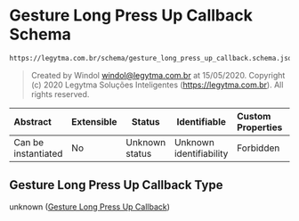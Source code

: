 # Gesture Long Press Up Callback Schema

```txt
https://legytma.com.br/schema/gesture_long_press_up_callback.schema.json
```




> Created by Windol [windol@legytma.com.br](mailto:windol@legytma.com.br) at 15/05/2020.
> Copyright (c) 2020 Legytma Soluções Inteligentes (<https://legytma.com.br>). All rights reserved.
>

| Abstract            | Extensible | Status         | Identifiable            | Custom Properties | Additional Properties | Access Restrictions | Defined In                                                                                                                |
| :------------------ | ---------- | -------------- | ----------------------- | :---------------- | --------------------- | ------------------- | ------------------------------------------------------------------------------------------------------------------------- |
| Can be instantiated | No         | Unknown status | Unknown identifiability | Forbidden         | Allowed               | none                | [gesture_long_press_up_callback.schema.json](../schema/gesture_long_press_up_callback.schema.json) |

## Gesture Long Press Up Callback Type

unknown ([Gesture Long Press Up Callback](gesture_long_press_up_callback.md))
